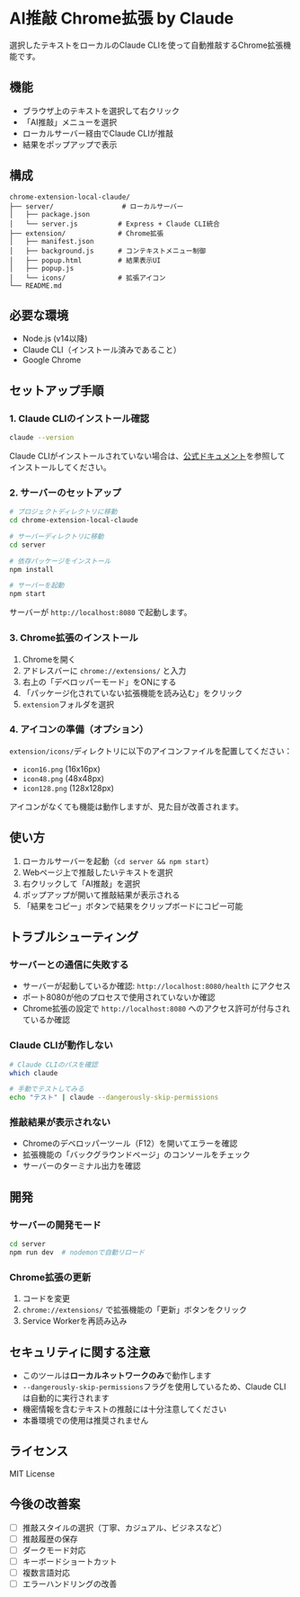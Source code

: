 # AI推敲 Chrome拡張 by Claude

選択したテキストをローカルのClaude CLIを使って自動推敲するChrome拡張機能です。

## 機能

- ブラウザ上のテキストを選択して右クリック
- 「AI推敲」メニューを選択
- ローカルサーバー経由でClaude CLIが推敲
- 結果をポップアップで表示

## 構成

```
chrome-extension-local-claude/
├── server/                 # ローカルサーバー
│   ├── package.json
│   └── server.js          # Express + Claude CLI統合
├── extension/             # Chrome拡張
│   ├── manifest.json
│   ├── background.js      # コンテキストメニュー制御
│   ├── popup.html         # 結果表示UI
│   ├── popup.js
│   └── icons/             # 拡張アイコン
└── README.md
```

## 必要な環境

- Node.js (v14以降)
- Claude CLI（インストール済みであること）
- Google Chrome

## セットアップ手順

### 1. Claude CLIのインストール確認

```bash
claude --version
```

Claude CLIがインストールされていない場合は、[公式ドキュメント](https://docs.anthropic.com/)を参照してインストールしてください。

### 2. サーバーのセットアップ

```bash
# プロジェクトディレクトリに移動
cd chrome-extension-local-claude

# サーバーディレクトリに移動
cd server

# 依存パッケージをインストール
npm install

# サーバーを起動
npm start
```

サーバーが `http://localhost:8080` で起動します。

### 3. Chrome拡張のインストール

1. Chromeを開く
2. アドレスバーに `chrome://extensions/` と入力
3. 右上の「デベロッパーモード」をONにする
4. 「パッケージ化されていない拡張機能を読み込む」をクリック
5. `extension`フォルダを選択

### 4. アイコンの準備（オプション）

`extension/icons/`ディレクトリに以下のアイコンファイルを配置してください：
- `icon16.png` (16x16px)
- `icon48.png` (48x48px)
- `icon128.png` (128x128px)

アイコンがなくても機能は動作しますが、見た目が改善されます。

## 使い方

1. ローカルサーバーを起動（`cd server && npm start`）
2. Webページ上で推敲したいテキストを選択
3. 右クリックして「AI推敲」を選択
4. ポップアップが開いて推敲結果が表示される
5. 「結果をコピー」ボタンで結果をクリップボードにコピー可能

## トラブルシューティング

### サーバーとの通信に失敗する

- サーバーが起動しているか確認: `http://localhost:8080/health` にアクセス
- ポート8080が他のプロセスで使用されていないか確認
- Chrome拡張の設定で `http://localhost:8080` へのアクセス許可が付与されているか確認

### Claude CLIが動作しない

```bash
# Claude CLIのパスを確認
which claude

# 手動でテストしてみる
echo "テスト" | claude --dangerously-skip-permissions
```

### 推敲結果が表示されない

- Chromeのデベロッパーツール（F12）を開いてエラーを確認
- 拡張機能の「バックグラウンドページ」のコンソールをチェック
- サーバーのターミナル出力を確認

## 開発

### サーバーの開発モード

```bash
cd server
npm run dev  # nodemonで自動リロード
```

### Chrome拡張の更新

1. コードを変更
2. `chrome://extensions/` で拡張機能の「更新」ボタンをクリック
3. Service Workerを再読み込み

## セキュリティに関する注意

- このツールは**ローカルネットワークのみ**で動作します
- `--dangerously-skip-permissions`フラグを使用しているため、Claude CLIは自動的に実行されます
- 機密情報を含むテキストの推敲には十分注意してください
- 本番環境での使用は推奨されません

## ライセンス

MIT License

## 今後の改善案

- [ ] 推敲スタイルの選択（丁寧、カジュアル、ビジネスなど）
- [ ] 推敲履歴の保存
- [ ] ダークモード対応
- [ ] キーボードショートカット
- [ ] 複数言語対応
- [ ] エラーハンドリングの改善
